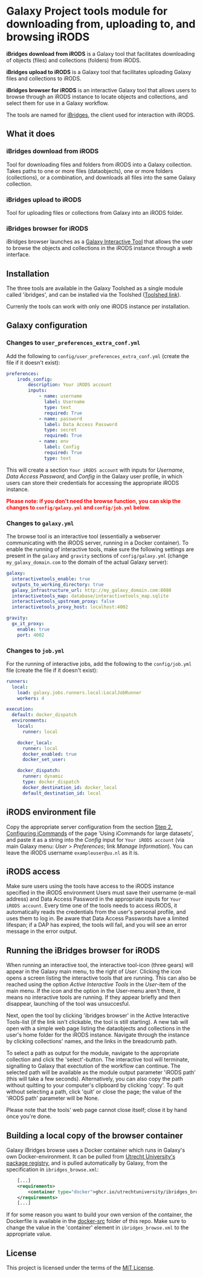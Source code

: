 # Galaxy Project tools module for downloading from, uploading to, and browsing iRODS

__iBridges download from iRODS__ is a Galaxy tool that facilitates downloading of objects (files) and collections (folders) from iRODS.

__iBridges upload to iRODS__ is a Galaxy tool that facilitates uploading Galaxy files and collections to iRODS.

__iBridges browser for iRODS__ is an interactive Galaxy tool that allows users to browse through an iRODS instance to locate objects and collections, and select them for use in a Galaxy workflow.

The tools are named for [iBridges](https://github.com/UtrechtUniversity/iBridges), the client used for interaction with iRODS.

## What it does
### iBridges download from iRODS
Tool for downloading files and folders from iRODS into a Galaxy collection. Takes paths to one or more files (dataobjects), one or more folders (collections), or a combination, and downloads all files into the same Galaxy collection.

### iBridges upload to iRODS
Tool for uploading files or collections from Galaxy into an iRODS folder.

### iBridges browser for iRODS
iBridges browser launches as a [Galaxy Interactive Tool](https://training.galaxyproject.org/training-material/topics/admin/tutorials/interactive-tools/tutorial.html) that allows the user to browse the objects and collections in the iRODS instance through a web interface.

## Installation
The three tools are available in the Galaxy Toolshed as a single module called 'ibridges', and can be installed via the Toolshed ([Toolshed link](https://toolshed.g2.bx.psu.edu/repository?repository_id=3976454f355048d6)).

Currenly the tools can work with only one iRODS instance per installation. 

## Galaxy configuration
### Changes to `user_preferences_extra_conf.yml`
Add the following to `config/user_preferences_extra_conf.yml` (create the file if it doesn't exist):

```yml
preferences:
    irods_config:
        description: Your iRODS account
        inputs:
            - name: username
              label: Username
              type: text
              required: True
            - name: password
              label: Data Access Password
              type: secret
              required: True
            - name: env
              label: Config
              required: True
              type: text
```

This will create a section `Your iRODS account` with inputs for _Username_, _Data Access Password_, and _Config_ in the Galaxy user profile, in which users can store their credentials for accessing the appropriate iRODS instance. 

<span style="color:red">**Please note: if you don't need the browse function, you can skip the changes to `config/galaxy.yml` and `config/job.yml` below.**</span>

### Changes to `galaxy.yml`
The browse tool is an interactive tool (essentially a webserver communicating with the iRODS server, running in a Docker container). To enable the running of interactive tools, make sure the following settings are present in the  `galaxy` and `gravity` sections of `config/galaxy.yml` (change `my_galaxy_domain.com` to the domain of the actual Galaxy server):

```yml
galaxy:
  interactivetools_enable: true
  outputs_to_working_directory: true
  galaxy_infrastructure_url: http://my_galaxy_domain.com:8080
  interactivetools_map: database/interactivetools_map.sqlite
  interactivetools_upstream_proxy: false
  interactivetools_proxy_host: localhost:4002

gravity:
  gx_it_proxy:
    enable: true
    port: 4002
```

### Changes to `job.yml`
For the running of interactive jobs, add the following to the `config/job.yml` file (create the file if it doesn't exist):

```yml
runners:
  local:
    load: galaxy.jobs.runners.local:LocalJobRunner
    workers: 4

execution:
  default: docker_dispatch
  environments:
    local:
      runner: local

    docker_local:
      runner: local
      docker_enabled: true
      docker_set_user:

    docker_dispatch:
      runner: dynamic
      type: docker_dispatch
      docker_destination_id: docker_local
      default_destination_id: local
```

## iRODS environment file
Copy the appropriate server configuration from the section [Step 2. Configuring iCommands](https://www.uu.nl/en/research/yoda/guide-to-yoda/i-am-using-yoda/using-icommands-for-large-datasets#paragraph-152527) of the page 'Using iCommands for large datasets', and paste it as a string into the _Config_ input for `Your iRODS account` (via main Galaxy menu: _User_ > _Preferences_; link _Manage Information_). You can leave the iRODS username `exampleuser@uu.nl` as it is.

## iRODS access 
Make sure users using the tools have access to the iRODS instance specified in the iRODS environment Users must save their username (e-mail address) and Data Access Password in the appropriate inputs for `Your iRODS account`. Every time one of the tools needs to access iRODS, it automatically reads the credentials from the user's personal profile, and uses them to log in. Be aware that Data Access Passwords have a limited lifespan; if a DAP has expired, the tools will fail, and you will see an error message in the error output.

## Running the iBridges browser for iRODS
When running an interactive tool, the interactive tool-icon (three gears) will appear in the Galaxy main menu, to the right of _User_. Clicking the icon opens a screen listing the interactive tools that are running. This can also be reached using the option _Active Interactive Tools_ in the _User_-item of the main menu. If the icon and the option in the User-menu aren't there, it means no interactive tools are running. If they appear briefly and then disappear, launching of the tool was unsuccesful.

Next, open the tool by clicking 'ibridges browser' in the Active Interactive Tools-list (if the link isn't clickable, the tool is still starting). A new tab will open with a simple web page listing the dataobjects and collections in the user's home folder for the iRODS instance. Navigate through the instance by clicking collections' names, and the links in the breadcrumb path.

To select a path as output for the module, navigate to the appropriate collection and click the 'select'-button. The interactive tool will terminate, signalling to Galaxy that exectution of the workflow can continue. The selected path will be available as the module output parameter 'iRODS path' (this will take a few seconds).
Alternatively, you can also copy the path without quitting to your computer's clipboard by clicking 'copy'.
To quit without selecting a path, click 'quit' or close the page; the value of the 'iRODS path' parameter will be None.

Please note that the tools' web page cannot close itself; close it by hand once you're done.

## Building a local copy of the browser container
Galaxy iBridges browse uses a Docker container which runs in Galaxy's own Docker-environment. It can be pulled from [Utrecht University's package registry](https://github.com/UtrechtUniversity/galaxy-tools-ibridges/pkgs/container/ibridges_browse), and is pulled automatically by Galaxy, from the specification in `ibridges_browse.xml`:

```xml
    [...]
    <requirements>
        <container type="docker">ghcr.io/utrechtuniversity/ibridges_browse:0.1</container>
    </requirements>
    [...]
```

If for some reason you want to build your own version of the container, the Dockerfile is available in the [docker-src](docker-src) folder of this repo. Make sure to change the value in the 'container' element in `ibridges_browse.xml` to the appropriate value.

## License
This project is licensed under the terms of the [MIT License](/LICENSE).
